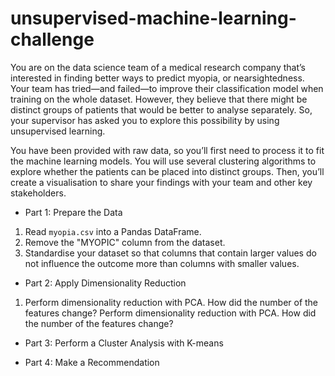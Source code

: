 # unsupervised-machine-learning-challenge

You are on the data science team of a medical research company that’s interested in finding better ways to predict myopia, or nearsightedness. Your team has tried—and failed—to improve their classification model when training on the whole dataset. However, they believe that there might be distinct groups of patients that would be better to analyse separately. So, your supervisor has asked you to explore this possibility by using unsupervised learning.

You have been provided with raw data, so you’ll first need to process it to fit the machine learning models. You will use several clustering algorithms to explore whether the patients can be placed into distinct groups. Then, you’ll create a visualisation to share your findings with your team and other key stakeholders.

* Part 1: Prepare the Data
1. Read `myopia.csv` into a Pandas DataFrame.
2. Remove the "MYOPIC" column from the dataset.
3. Standardise your dataset so that columns that contain larger values do not influence the outcome more than columns with smaller values.
* Part 2: Apply Dimensionality Reduction 
1. Perform dimensionality reduction with PCA. How did the number of the features change?
Perform dimensionality reduction with PCA. How did the number of the features change?

* Part 3: Perform a Cluster Analysis with K-means

* Part 4: Make a Recommendation 
